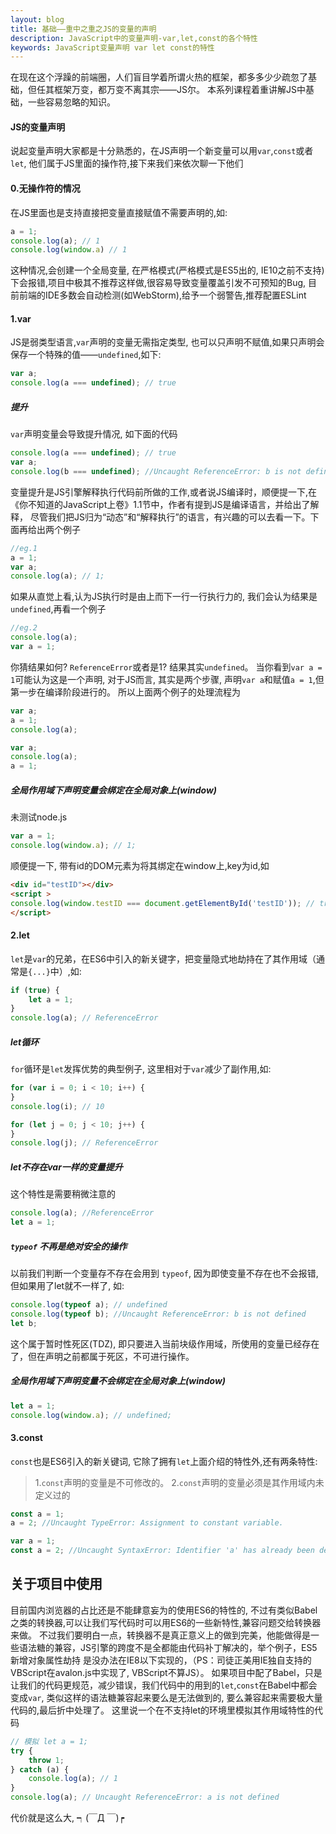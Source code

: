 ```yaml
---
layout: blog
title: 基础——重中之重之JS的变量的声明
description: JavaScript中的变量声明-var,let,const的各个特性
keywords: JavaScript变量声明 var let const的特性
---
```


在现在这个浮躁的前端圈，人们盲目学着所谓火热的框架，都多多少少疏忽了基础，但任其框架万变，都万变不离其宗——JS尔。
本系列课程着重讲解JS中基础，一些容易忽略的知识。

#### JS的变量声明

说起变量声明大家都是十分熟悉的，在JS声明一个新变量可以用`var`,`const`或者`let`, 他们属于JS里面的操作符,接下来我们来依次聊一下他们

#### 0.无操作符的情况

在JS里面也是支持直接把变量直接赋值不需要声明的,如:

```js
a = 1;
console.log(a); // 1
console.log(window.a) // 1
```
这种情况,会创建一个全局变量, 在严格模式(严格模式是ES5出的, IE10之前不支持)下会报错,项目中极其不推荐这样做,很容易导致变量覆盖引发不可预知的Bug,
目前前端的IDE多数会自动检测(如WebStorm),给予一个弱警告,推荐配置ESLint

#### 1.var
JS是弱类型语言,`var`声明的变量无需指定类型, 也可以只声明不赋值,如果只声明会保存一个特殊的值——`undefined`,如下:

```js
var a;
console.log(a === undefined); // true
```
##### 提升
`var`声明变量会导致提升情况, 如下面的代码
```js
console.log(a === undefined); // true
var a;
console.log(b === undefined); //Uncaught ReferenceError: b is not defined
```
变量提升是JS引擎解释执行代码前所做的工作,或者说JS编译时，顺便提一下,在《你不知道的JavaScript上卷》1.1节中，作者有提到JS是编译语言，并给出了解释，
尽管我们把JS归为“动态”和“解释执行”的语言，有兴趣的可以去看一下。下面再给出两个例子
```js
//eg.1
a = 1;
var a;
console.log(a); // 1;
```
如果从直觉上看,认为JS执行时是由上而下一行一行执行力的, 我们会认为结果是`undefined`,再看一个例子
```js
//eg.2
console.log(a);
var a = 1;
```
你猜结果如何? `ReferenceError`或者是1? 结果其实`undefined`。
当你看到`var a = 1`可能认为这是一个声明, 对于JS而言, 其实是两个步骤, 声明`var a`和赋值`a = 1`,但第一步在编译阶段进行的。
所以上面两个例子的处理流程为
```js
var a;
a = 1;
console.log(a);
```
```js
var a;
console.log(a);
a = 1;
```
##### 全局作用域下声明变量会绑定在全局对象上(window)
未测试node.js
```js
var a = 1;
console.log(window.a); // 1;
```
顺便提一下, 带有id的DOM元素为将其绑定在window上,key为id,如
```html
<div id="testID"></div>
<script >
console.log(window.testID === document.getElementById('testID')); // true
</script>
```
#### 2.let
`let`是`var`的兄弟，在ES6中引入的新关键字，把变量隐式地劫持在了其作用域（通常是`{...}`中）,如:
```js
if (true) {
    let a = 1;
}
console.log(a); // ReferenceError
```
##### let循环
`for`循环是`let`发挥优势的典型例子, 这里相对于`var`减少了副作用,如:
```js
for (var i = 0; i < 10; i++) {
}
console.log(i); // 10

for (let j = 0; j < 10; j++) {
}
console.log(j); // ReferenceError
```

##### let不存在var一样的变量提升
这个特性是需要稍微注意的
```js
console.log(a); //ReferenceError
let a = 1;
```
##### `typeof` 不再是绝对安全的操作
以前我们判断一个变量存不存在会用到 `typeof`, 因为即使变量不存在也不会报错, 但如果用了let就不一样了, 如:
```js
console.log(typeof a); // undefined
console.log(typeof b); //Uncaught ReferenceError: b is not defined
let b;
```
这个属于暂时性死区(TDZ), 即只要进入当前块级作用域，所使用的变量已经存在了，但在声明之前都属于死区，不可进行操作。

##### 全局作用域下声明变量不会绑定在全局对象上(window)
```js
let a = 1;
console.log(window.a); // undefined;
```
#### 3.const
`const`也是ES6引入的新关键词, 它除了拥有`let`上面介绍的特性外,还有两条特性:
>1.`const`声明的变量是不可修改的。
>2.`const`声明的变量必须是其作用域内未定义过的
```js
const a = 1;
a = 2; //Uncaught TypeError: Assignment to constant variable.
```
```js
var a = 1;
const a = 2; //Uncaught SyntaxError: Identifier 'a' has already been declared
```

## 关于项目中使用
目前国内浏览器的占比还是不能肆意妄为的使用ES6的特性的, 不过有类似Babel之类的转换器,可以让我们写代码时可以用ES6的一些新特性,兼容问题交给转换器来做。
不过我们要明白一点，转换器不是真正意义上的做到完美，他能做得是一些语法糖的兼容，JS引擎的跨度不是全都能由代码补丁解决的，举个例子，ES5新增对象属性劫持
是没办法在IE8以下实现的，（PS：司徒正美用IE独自支持的VBScript在avalon.js中实现了, VBScript不算JS）。
如果项目中配了Babel，只是让我们的代码更规范，减少错误，我们代码中的用到的`let`,`const`在Babel中都会变成`var`, 类似这样的语法糖兼容起来要么是无法做到的,
要么兼容起来需要极大量代码的,最后折中处理了。
这里说一个在不支持let的环境里模拟其作用域特性的代码
```js
// 模拟 let a = 1;
try {
    throw 1;
} catch (a) {
    console.log(a); // 1
}
console.log(a); // Uncaught ReferenceError: a is not defined
```
代价就是这么大, ┑(￣Д ￣)┍





    

